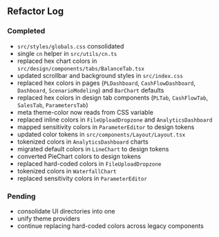 ## Refactor Log

### Completed
- `src/styles/globals.css` consolidated
- single `cn` helper in `src/utils/cn.ts`
- replaced hex chart colors in `src/design/components/tabs/BalanceTab.tsx`
- updated scrollbar and background styles in `src/index.css`
- replaced hex colors in pages (`PLDashboard`, `CashFlowDashboard`, `Dashboard`,
  `ScenarioModeling`) and `BarChart` defaults
- replaced hex colors in design tab components (`PLTab`, `CashFlowTab`, `SalesTab`, `ParametersTab`)
- meta theme-color now reads from CSS variable
- replaced inline colors in `FileUploadDropzone` and `AnalyticsDashboard`
- mapped sensitivity colors in `ParameterEditor` to design tokens
- updated color tokens in `src/components/Layout/Layout.tsx`
- tokenized colors in `AnalyticsDashboard` charts
- migrated default colors in `LineChart` to design tokens
- converted PieChart colors to design tokens
- replaced hard-coded colors in `FileUploadDropzone`
- tokenized colors in `WaterfallChart`
- replaced sensitivity colors in `ParameterEditor`

### Pending
- consolidate UI directories into one
- unify theme providers
- continue replacing hard-coded colors across legacy components
